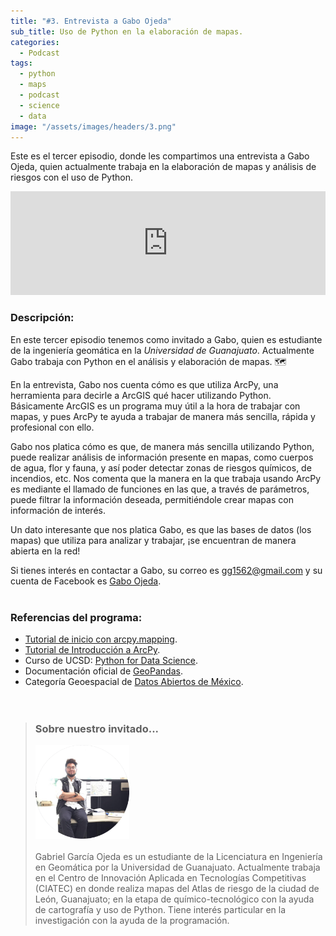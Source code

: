 ```yaml
---
title: "#3. Entrevista a Gabo Ojeda"
sub_title: Uso de Python en la elaboración de mapas.
categories:
  - Podcast
tags:
  - python
  - maps
  - podcast
  - science
  - data
image: "/assets/images/headers/3.png"
---
```


Este es el tercer episodio, donde les compartimos una entrevista a Gabo Ojeda, quien actualmente trabaja en la elaboración de mapas y análisis de riesgos con el uso de Python.

<iframe width="100%" height="166" scrolling="no" frameborder="no" src="https://w.soundcloud.com/player/?url=https%3A//api.soundcloud.com/tracks/340541571&amp;color=00aabb&amp;auto_play=false&amp;hide_related=false&amp;show_comments=true&amp;show_user=true&amp;show_reposts=false"></iframe><br/>

### Descripción:

En este tercer episodio tenemos como invitado a Gabo, quien es estudiante de la ingeniería geomática en la *Universidad de Guanajuato*. Actualmente Gabo trabaja con Python en el análisis y elaboración de mapas. 🗺

En la entrevista, Gabo nos cuenta cómo es que utiliza ArcPy, una herramienta para decirle a ArcGIS qué hacer utilizando Python. Básicamente ArcGIS es un programa muy útil a la hora de trabajar con mapas, y pues ArcPy te ayuda a trabajar de manera más sencilla, rápida y profesional con ello.

Gabo nos platica cómo es que, de manera más sencilla utilizando Python, puede realizar análisis de información presente en mapas, como cuerpos de agua, flor y fauna, y así poder detectar zonas de riesgos químicos, de incendios, etc. Nos comenta que la manera en la que trabaja usando ArcPy es mediante el llamado de funciones en las que, a través de parámetros, puede filtrar la información deseada, permitiéndole crear mapas con información de interés.

Un dato interesante que nos platica Gabo, es que las bases de datos (los mapas) que utiliza para analizar y trabajar, ¡se encuentran de manera abierta en la red!

Si tienes interés en contactar a Gabo, su correo es [gg1562@gmail.com](gg1562@gmail.com) y su cuenta de Facebook es [Gabo Ojeda](https://www.facebook.com/gabo.garcia.9).<br/><br/>


### Referencias del programa:

* [Tutorial de inicio con arcpy.mapping](http://desktop.arcgis.com/en/arcmap/10.3/analyze/arcpy-mapping/getting-started-with-arcpy-mapping-tutorial.htm).
* [Tutorial de Introducción a ArcPy](http://www.nickeubank.com/wp-content/uploads/2015/10/ArcPy_IntroductoryTutorial.pdf).
* Curso de UCSD: [Python for Data Science](https://www.edx.org/course/python-data-science-uc-san-diegox-dse200x).
* Documentación oficial de [GeoPandas](http://geopandas.org/).
* Categoría Geoespacial de [Datos Abiertos de México](https://datos.gob.mx/categoria/geoespacial).
<br/><br/><br/>

> ### Sobre nuestro invitado...
> <img src="/assets/images/guests/gabo.png" width="150px"><br/><br/>
> Gabriel García Ojeda es un estudiante de la Licenciatura en Ingeniería en Geomática por la Universidad de Guanajuato. Actualmente trabaja en el Centro de Innovación Aplicada en Tecnologías Competitivas (CIATEC) en donde realiza mapas del Atlas de riesgo de la ciudad de León, Guanajuato; en la etapa de químico-tecnológico con la ayuda de cartografía y uso de Python. Tiene interés particular en la investigación con la ayuda de la programación.
